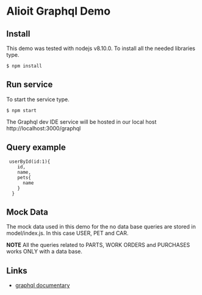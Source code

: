 # Alioit Graphql Demo

## Install

This demo was tested with nodejs v8.10.0. To install all the needed libraries type.

```
$ npm install
```

## Run service

To start the service type.

```
$ npm start
```

The Graphql dev IDE service will be hosted in our local host http://localhost:3000/graphql

## Query example

```
 userById(id:1){
    id,
    name,
    pets{
      name
    }
  }
```

## Mock Data

The mock data used in this demo for the no data base queries are stored in model/index.js. In this case USER, PET and CAR.

**NOTE**
All the queries related to PARTS, WORK ORDERS and PURCHASES works ONLY with a data base.

## Links

- [graphql documentary](https://www.youtube.com/watch?v=783ccP__No8)
